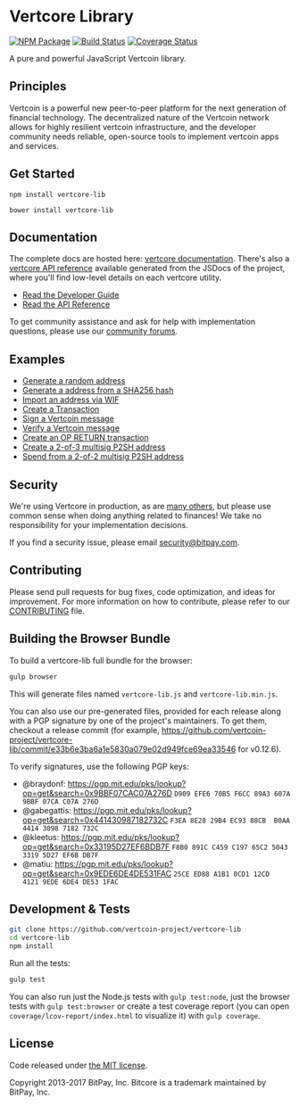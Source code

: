 Vertcore Library
=======

[![NPM Package](https://img.shields.io/npm/v/vertcore-lib.svg?style=flat-square)](https://www.npmjs.org/package/vertcore-lib)
[![Build Status](https://img.shields.io/travis/vertcoin-project/vertcore-lib.svg?branch=master&style=flat-square)](https://travis-ci.org/vertcoin-project/vertcore-lib)
[![Coverage Status](https://img.shields.io/coveralls/vertcoin-project/vertcore-lib.svg?style=flat-square)](https://coveralls.io/r/vertcoin-project/vertcore-lib)

A pure and powerful JavaScript Vertcoin library.

## Principles

Vertcoin is a powerful new peer-to-peer platform for the next generation of financial technology. The decentralized nature of the Vertcoin network allows for highly resilient vertcoin infrastructure, and the developer community needs reliable, open-source tools to implement vertcoin apps and services.

## Get Started

```
npm install vertcore-lib
```

```
bower install vertcore-lib
```

## Documentation

The complete docs are hosted here: [vertcore documentation](http://vertcore.io/guide/). There's also a [vertcore API reference](http://vertcore.io/api/) available generated from the JSDocs of the project, where you'll find low-level details on each vertcore utility.

- [Read the Developer Guide](http://vertcore.io/guide/)
- [Read the API Reference](http://vertcore.io/api/)

To get community assistance and ask for help with implementation questions, please use our [community forums](https://forum.vertcore.io/).

## Examples

* [Generate a random address](https://github.com/vertcoin-project/vertcore-lib/blob/master/docs/examples.md#generate-a-random-address)
* [Generate a address from a SHA256 hash](https://github.com/vertcoin-project/vertcore-lib/blob/master/docs/examples.md#generate-a-address-from-a-sha256-hash)
* [Import an address via WIF](https://github.com/vertcoin-project/vertcore-lib/blob/master/docs/examples.md#import-an-address-via-wif)
* [Create a Transaction](https://github.com/vertcoin-project/vertcore-lib/blob/master/docs/examples.md#create-a-transaction)
* [Sign a Vertcoin message](https://github.com/vertcoin-project/vertcore-lib/blob/master/docs/examples.md#sign-a-vertcoin-message)
* [Verify a Vertcoin message](https://github.com/vertcoin-project/vertcore-lib/blob/master/docs/examples.md#verify-a-vertcoin-message)
* [Create an OP RETURN transaction](https://github.com/vertcoin-project/vertcore-lib/blob/master/docs/examples.md#create-an-op-return-transaction)
* [Create a 2-of-3 multisig P2SH address](https://github.com/vertcoin-project/vertcore-lib/blob/master/docs/examples.md#create-a-2-of-3-multisig-p2sh-address)
* [Spend from a 2-of-2 multisig P2SH address](https://github.com/vertcoin-project/vertcore-lib/blob/master/docs/examples.md#spend-from-a-2-of-2-multisig-p2sh-address)


## Security

We're using Vertcore in production, as are [many others](http://vertcore.io#projects), but please use common sense when doing anything related to finances! We take no responsibility for your implementation decisions.

If you find a security issue, please email security@bitpay.com.

## Contributing

Please send pull requests for bug fixes, code optimization, and ideas for improvement. For more information on how to contribute, please refer to our [CONTRIBUTING](https://github.com/vertcoin-project/vertcore-lib/blob/master/CONTRIBUTING.md) file.

## Building the Browser Bundle

To build a vertcore-lib full bundle for the browser:

```sh
gulp browser
```

This will generate files named `vertcore-lib.js` and `vertcore-lib.min.js`.

You can also use our pre-generated files, provided for each release along with a PGP signature by one of the project's maintainers. To get them, checkout a release commit (for example, https://github.com/vertcoin-project/vertcore-lib/commit/e33b6e3ba6a1e5830a079e02d949fce69ea33546 for v0.12.6).

To verify signatures, use the following PGP keys:
- @braydonf: https://pgp.mit.edu/pks/lookup?op=get&search=0x9BBF07CAC07A276D `D909 EFE6 70B5 F6CC 89A3 607A 9BBF 07CA C07A 276D`
- @gabegattis: https://pgp.mit.edu/pks/lookup?op=get&search=0x441430987182732C `F3EA 8E28 29B4 EC93 88CB  B0AA 4414 3098 7182 732C`
- @kleetus: https://pgp.mit.edu/pks/lookup?op=get&search=0x33195D27EF6BDB7F `F8B0 891C C459 C197 65C2 5043 3319 5D27 EF6B DB7F`
- @matiu: https://pgp.mit.edu/pks/lookup?op=get&search=0x9EDE6DE4DE531FAC `25CE ED88 A1B1 0CD1 12CD  4121 9EDE 6DE4 DE53 1FAC`


## Development & Tests

```sh
git clone https://github.com/vertcoin-project/vertcore-lib
cd vertcore-lib
npm install
```

Run all the tests:

```sh
gulp test
```

You can also run just the Node.js tests with `gulp test:node`, just the browser tests with `gulp test:browser`
or create a test coverage report (you can open `coverage/lcov-report/index.html` to visualize it) with `gulp coverage`.

## License

Code released under [the MIT license](https://github.com/vertcoin-project/vertcore-lib/blob/master/LICENSE).

Copyright 2013-2017 BitPay, Inc. Bitcore is a trademark maintained by BitPay, Inc.
